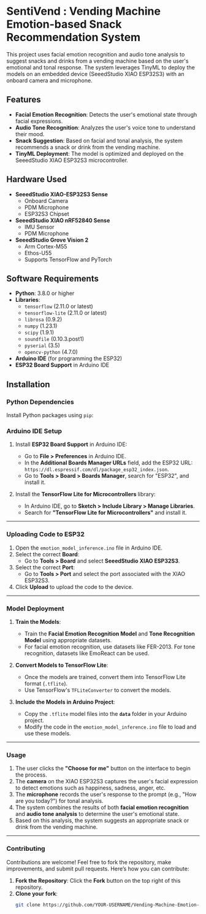# SentiVend : Vending Machine Emotion-based Snack Recommendation System

This project uses facial emotion recognition and audio tone analysis to suggest snacks and drinks from a vending machine based on the user's emotional and tonal response. The system leverages TinyML to deploy the models on an embedded device (SeeedStudio XIAO ESP32S3) with an onboard camera and microphone.

## Features

- **Facial Emotion Recognition**: Detects the user's emotional state through facial expressions.
- **Audio Tone Recognition**: Analyzes the user's voice tone to understand their mood.
- **Snack Suggestion**: Based on facial and tonal analysis, the system recommends a snack or drink from the vending machine.
- **TinyML Deployment**: The model is optimized and deployed on the SeeedStudio XIAO ESP32S3 microcontroller.

## Hardware Used

- **SeeedStudio XIAO-ESP32S3 Sense**
  - Onboard Camera
  - PDM Microphone
  - ESP32S3 Chipset
- **SeeedStudio XIAO nRF52840 Sense**
  - IMU Sensor
  - PDM Microphone
- **SeeedStudio Grove Vision 2**
  - Arm Cortex-M55
  - Ethos-U55
  - Supports TensorFlow and PyTorch

## Software Requirements

- **Python**: 3.8.0 or higher
- **Libraries**:
  - `tensorflow` (2.11.0 or latest)
  - `tensorflow-lite` (2.11.0 or latest)
  - `librosa` (0.9.2)
  - `numpy` (1.23.1)
  - `scipy` (1.9.1)
  - `soundfile` (0.10.3.post1)
  - `pyserial` (3.5)
  - `opencv-python` (4.7.0)
- **Arduino IDE** (for programming the ESP32)
- **ESP32 Board Support** in Arduino IDE

## Installation

### Python Dependencies

Install Python packages using `pip`:

### Arduino IDE Setup

1. Install **ESP32 Board Support** in Arduino IDE:
   - Go to **File > Preferences** in Arduino IDE.
   - In the **Additional Boards Manager URLs** field, add the ESP32 URL: `https://dl.espressif.com/dl/package_esp32_index.json`.
   - Go to **Tools > Board > Boards Manager**, search for "ESP32", and install it.

2. Install the **TensorFlow Lite for Microcontrollers** library:
   - In Arduino IDE, go to **Sketch > Include Library > Manage Libraries**.
   - Search for **"TensorFlow Lite for Microcontrollers"** and install it.

---

### Uploading Code to ESP32

1. Open the `emotion_model_inference.ino` file in Arduino IDE.
2. Select the correct **Board**:
   - Go to **Tools > Board** and select **SeeedStudio XIAO ESP32S3**.
3. Select the correct **Port**:
   - Go to **Tools > Port** and select the port associated with the XIAO ESP32S3.
4. Click **Upload** to upload the code to the device.

---

### Model Deployment

1. **Train the Models**:
   - Train the **Facial Emotion Recognition Model** and **Tone Recognition Model** using appropriate datasets.
   - For facial emotion recognition, use datasets like FER-2013. For tone recognition, datasets like EmoReact can be used.
   
2. **Convert Models to TensorFlow Lite**:
   - Once the models are trained, convert them into TensorFlow Lite format (`.tflite`).
   - Use TensorFlow's `TFLiteConverter` to convert the models.

3. **Include the Models in Arduino Project**:
   - Copy the `.tflite` model files into the **`data`** folder in your Arduino project.
   - Modify the code in the `emotion_model_inference.ino` file to load and use these models.

---

### Usage

1. The user clicks the **"Choose for me"** button on the interface to begin the process.
2. The **camera** on the XIAO ESP32S3 captures the user's facial expression to detect emotions such as happiness, sadness, anger, etc.
3. The **microphone** records the user's response to the prompt (e.g., "How are you today?") for tonal analysis.
4. The system combines the results of both **facial emotion recognition** and **audio tone analysis** to determine the user's emotional state.
5. Based on this analysis, the system suggests an appropriate snack or drink from the vending machine.

---

### Contributing

Contributions are welcome! Feel free to fork the repository, make improvements, and submit pull requests. Here’s how you can contribute:

1. **Fork the Repository**: Click the **Fork** button on the top right of this repository.
2. **Clone your fork**:
   ```bash
   git clone https://github.com/YOUR-USERNAME/Vending-Machine-Emotion-Based-Snack-Recommendation-System.git
